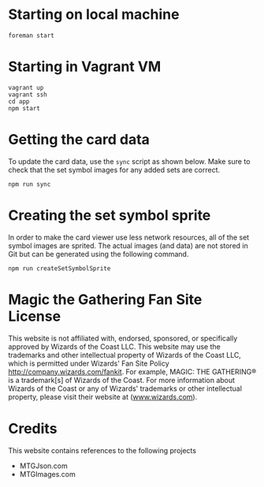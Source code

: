 
# Starting on local machine

```
foreman start
```

# Starting in Vagrant VM

```
vagrant up
vagrant ssh
cd app
npm start
```

# Getting the card data
To update the card data, use the `sync` script as shown below. Make sure to check that the set symbol images for any added sets are correct.

```
npm run sync
```

# Creating the set symbol sprite
In order to make the card viewer use less network resources, all of the set symbol images are sprited. The actual images (and data) are not stored in Git but can be generated using the following command.

```
npm run createSetSymbolSprite
```

# Magic the Gathering Fan Site License
This website is not affiliated with, endorsed, sponsored, or specifically approved by Wizards of the Coast LLC. This website may use the trademarks and other intellectual property of Wizards of the Coast LLC, which is permitted under Wizards' Fan Site Policy http://company.wizards.com/fankit. For example, MAGIC: THE GATHERING® is a trademark[s] of Wizards of the Coast. For more information about Wizards of the Coast or any of Wizards' trademarks or other intellectual property, please visit their website at (www.wizards.com).

# Credits
This website contains references to the following projects

* MTGJson.com
* MTGImages.com